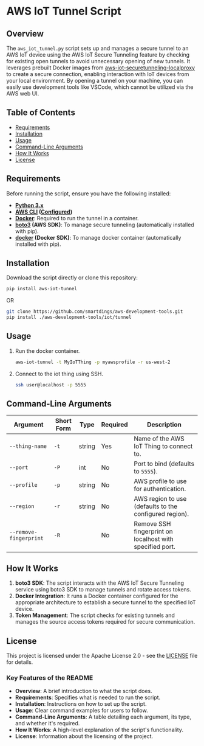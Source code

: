 # AWS IoT Tunnel Script

## Overview

The `aws_iot_tunnel.py` script sets up and manages a secure tunnel to an AWS IoT device using the AWS IoT Secure Tunneling feature by checking for existing open tunnels to avoid unnecessary opening of new tunnels. It leverages prebuilt Docker images from [aws-iot-securetunneling-localproxy](https://github.com/aws-samples/aws-iot-securetunneling-localproxy) to create a secure connection, enabling interaction with IoT devices from your local environment. By opening a tunnel on your machine, you can easily use development tools like VSCode, which cannot be utilized via the AWS web UI.

## Table of Contents

- [Requirements](#requirements)
- [Installation](#installation)
- [Usage](#usage)
- [Command-Line Arguments](#command-line-arguments)
- [How It Works](#how-it-works)
- [License](#license)

## Requirements

Before running the script, ensure you have the following installed:

- **[Python 3.x](https://www.python.org/downloads/)**
- **[AWS CLI](https://docs.aws.amazon.com/cli/latest/userguide/cli-chap-getting-started.html) ([Configured](https://docs.aws.amazon.com/cli/latest/userguide/getting-started-quickstart.html))**
- **[Docker](https://www.docker.com/get-started/)**: Required to run the tunnel in a container.
- **[boto3](https://pypi.org/project/boto3/) (AWS SDK)**: To manage secure tunneling (automatically installed with pip).
- **[docker](https://pypi.org/project/docker/) (Docker SDK)**: To manage docker container (automatically installed with pip).

## Installation

Download the script directly or clone this repository:

   ```bash
   pip install aws-iot-tunnel
   ```

OR

   ```bash
   git clone https://github.com/smartdings/aws-development-tools.git
   pip install ./aws-development-tools/iot/tunnel
   ```

## Usage

1. Run the docker container.

   ```bash
   aws-iot-tunnel -t MyIoTThing -p myawsprofile -r us-west-2
   ```

2. Connect to the iot thing using SSH.

   ```bash
   ssh user@localhost -p 5555
   ```

## Command-Line Arguments

| Argument               | Short Form | Type   | Required | Description                                             |
|------------------------|------------|--------|----------|---------------------------------------------------------|
| `--thing-name`         | `-t`       | string | Yes      | Name of the AWS IoT Thing to connect to.                |
| `--port`               | `-P`       | int    | No       | Port to bind (defaults to `5555`).                      |
| `--profile`            | `-p`       | string | No       | AWS profile to use for authentication.                  |
| `--region`             | `-r`       | string | No       | AWS region to use (defaults to the configured region).  |
| `--remove-fingerprint` | `-R`       |        | No       | Remove SSH fingerprint on localhost with specified port.|

## How It Works

1. **boto3 SDK**: The script interacts with the AWS IoT Secure Tunneling service using boto3 SDK to manage tunnels and rotate access tokens.
2. **Docker Integration**: It runs a Docker container configured for the appropriate architecture to establish a secure tunnel to the specified IoT device.
3. **Token Management**: The script checks for existing tunnels and manages the source access tokens required for secure communication.

## License

This project is licensed under the Apache License 2.0 - see the [LICENSE](LICENSE) file for details.

### Key Features of the README

- **Overview**: A brief introduction to what the script does.
- **Requirements**: Specifies what is needed to run the script.
- **Installation**: Instructions on how to set up the script.
- **Usage**: Clear command examples for users to follow.
- **Command-Line Arguments**: A table detailing each argument, its type, and whether it's required.
- **How It Works**: A high-level explanation of the script's functionality.
- **License**: Information about the licensing of the project.
